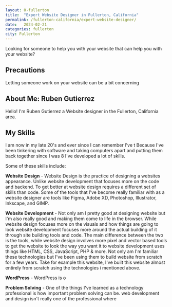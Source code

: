 ```yaml
---
layout: 0-fullerton
title:  "Expert Website Designer in Fullerton, California"
permalink: /fullerton-california/expert-website-designer/
date:   2024-02-21
categories: fullerton
city: Fullerton
---
```


Looking for someone to help you with your website that can help you with your website?

## Precautions
Letting someone work on your website can be a bit concerning

## About Me: Ruben Gutierrez
Hello! I'm Ruben Gutierrez a Website designer in the Fullerton, California area.

## My Skills
I am now in my late 20's and ever since I can remember I've t
Because I've been tinkering with software and taking computers apart and putting them back together since I was 8 I've developed a lot of skills.

Some of these skills include:

**Website Design** - Website Design is the practice of designing a websites appearance. Unlike website development that focuses more on the code and backend. To get better at website design requires a different set of skills than code. Some of the tools that I've become really familiar with as a website designer are tools like Figma, Adobe XD, Photoshop, Illustrator, Inkscape, and GIMP.

**Website Development** - Not only am I pretty good at designing website but I'm also really good and making them come to life in the browser. While website design focuses more on the visuals and how things are going to look website development focuses more around the actual building of it through site building tools and code. The main difference between the two is the tools, while website design involves more pixel and vector based tools to get the website to look the way you want it to website development uses things like HTML, CSS, JavaScript, PHP & more. Not only am I'm familiar these technologies but I've been using them to build website from scratch for a few years. Take for example this website, I've built this website almost entirely from scratch using the technologies i mentioned above.  

**WordPress** - WordPress is o

**Problem Solving** - One of the things I've learned as a technology professional is how important problem solving can be. web development and design isn't really one of the professional where 
